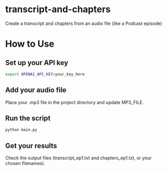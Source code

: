 # transcript-and-chapters
Create a transcript and chapters from an audio file (like a Podcast episode)

# How to Use

## Set up your API key
```bash
export OPENAI_API_KEY=your_key_here
```

## Add your audio file
Place your .mp3 file in the project directory and update MP3_FILE.

## Run the script
```bash
python main.py
```

## Get your results
Check the output files (transcript_ep1.txt and chapters_ep1.txt, or your chosen filenames).
